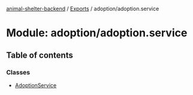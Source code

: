 [animal-shelter-backend](../README.md) / [Exports](../modules.md) / adoption/adoption.service

# Module: adoption/adoption.service

## Table of contents

### Classes

- [AdoptionService](../classes/adoption_adoption_service.AdoptionService.md)

